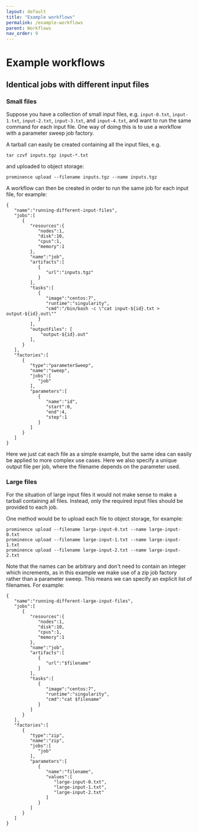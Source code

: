 ```yaml
---
layout: default
title: "Example workflows"
permalink: /example-workflows
parent: Workflows
nav_order: 9
---
```

# Example workflows

## Identical jobs with different input files

### Small files
Suppose you have a collection of small input files, e.g. `input-0.txt`, `input-1.txt`, `input-2.txt`, `input-3.txt`, and `input-4.txt`,
and want to run the same command for each input file. One way of doing this is to use a workflow with a parameter sweep job factory.

A tarball can easily be created containing all the input files, e.g.
```
tar czvf inputs.tgz input-*.txt
```
and uploaded to object storage:
```
prominence upload --filename inputs.tgz --name inputs.tgz
```
A workflow can then be created in order to run the same job for each input file, for example:
```
{
   "name":"running-different-input-files",
   "jobs":[
      {
         "resources":{
            "nodes":1,
            "disk":10,
            "cpus":1,
            "memory":1
         },
         "name":"job",
         "artifacts":[
            {
               "url":"inputs.tgz"
            }
         ],
         "tasks":[
            {
               "image":"centos:7",
               "runtime":"singularity",
               "cmd":"/bin/bash -c \"cat input-${id}.txt > output-${id}.out\""
            }
         ],
         "outputFiles": [
             "output-${id}.out"
         ],
      }
   ],
   "factories":[
      {
         "type":"parameterSweep",
         "name":"sweep",
         "jobs":[
            "job"
         ],
         "parameters":[
            {
               "name":"id",
               "start":0,
               "end":4,
               "step":1
            }
         ]
      }
   ]
}
```
Here we just cat each file as a simple example, but the same idea can easily be applied to more complex use cases. Here we also
specify a unique output file per job, where the filename depends on the parameter used.

### Large files
For the situation of large input files it would not make sense to make a tarball containing all files. Instead, only the required
input files should be provided to each job.

One method would be to upload each file to object storage, for example:
```
prominence upload --filename large-input-0.txt --name large-input-0.txt 
prominence upload --filename large-input-1.txt --name large-input-1.txt
prominence upload --filename large-input-2.txt --name large-input-2.txt
```
Note that the names can be arbitrary and don't need to contain an integer which increments, as in this example we make use of a
zip job factory rather than a parameter sweep. This means we can specify an explicit list of filenames. For example:
```
{
   "name":"running-different-large-input-files",
   "jobs":[
      {
         "resources":{
            "nodes":1,
            "disk":10,
            "cpus":1,
            "memory":1
         },
         "name":"job",
         "artifacts":[
            {
               "url":"$filename"
            }
         ],
         "tasks":[
            {
               "image":"centos:7",
               "runtime":"singularity",
               "cmd":"cat $filename"
            }
         ]
      }
   ],
   "factories":[
      {
         "type":"zip",
         "name":"zip",
         "jobs":[
            "job"
         ],
         "parameters":[
            {
               "name":"filename",
               "values":[
                  "large-input-0.txt",
                  "large-input-1.txt",
                  "large-input-2.txt"
               ]
            }
         ]
      }
   ]
}
```
